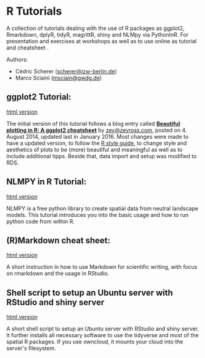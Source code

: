 ﻿# R Tutorials

A collection of tutorials dealing with the use of R packages as ggplot2, Rmarkdown, dplyR, tidyR, magrittR, shiny and NLMpy via PythonInR. For presentation and exercises at workshops as well as to use online as tutorial and cheatsheet .

Authors:
* Cédric Scherer (scherer@izw-berlin.de)
* Marco Sciaini (msciain@gwdg.de)

## ggplot2 Tutorial:

[html version](https://rawgit.com/Z3tt/R-Tutorials/master/ggplot2/ggplot2-tutorial.html)

The initial version of this tutorial follows a blog entry called [**Beautiful plotting in R: A ggplot2 cheatsheet**](http://zevross.com/blog/2014/08/04/beautiful-plotting-in-r-a-ggplot2-cheatsheet-3/) by zev@zevross.com, posted on 4. August 2014, updated last in January 2016.
Most changes were made to have a updated version, to follow the [R style guide](http://adv-r.had.co.nz/Style.html), to change style and aesthetics of plots to be (more) beautiful and meaningful as well as to include additional tipps. Beside that, data import and setup was modified to RDS.

## NLMPY in R Tutorial:

[html version](https://rawgit.com/Z3tt/R-Tutorials/master/nlmpy_tut/nlmpy.html)

NLMPY is a free python library to create spatial data from neutral landscape models. This tutorial introduces you into the basic usage and how to run python code from within R.

## (R)Markdown cheat sheet:

[html version](https://rawgit.com/Z3tt/R-Tutorials/master/rmarkdown_cheat_sheet/scientific_rmarkdown.html)

A short instruction in how to use Markdown for scientific writing, with focus on rmarkdown and the usage in RStudio.

## Shell script to setup an Ubuntu server with RStudio and shiny server

[html version](https://cdn.rawgit.com/Z3tt/R-Tutorials/41e6898b/rstudio_server_setup/rstudio_server.html)


A short shell script to setup an Ubuntu server with RStudio and shiny server.
It further installs all necessary software to use the tidyverse and most of the spatial R packages.
If you use owncloud, it mounts your cloud into the server's filesystem.
